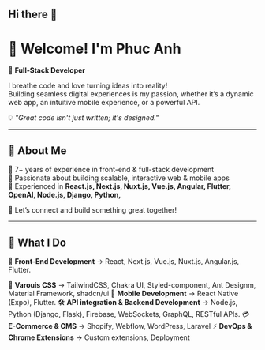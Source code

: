 ## Hi there 👋

# 👋 Welcome! I'm Phuc Anh
🚀 **Full-Stack Developer**

I breathe code and love turning ideas into reality!  
Building seamless digital experiences is my passion, whether it’s a dynamic web app, an intuitive mobile experience, or a powerful API.  

💡 _"Great code isn't just written; it's designed."_  

---

## 🌱 About Me  
🔹 7+ years of experience in front-end & full-stack development  
🔹 Passionate about building scalable, interactive web & mobile apps  
🔹 Experienced in **React.js, Next.js, Nuxt.js, Vue.js, Angular, Flutter, OpenAI, Node.js, Django, Python,**  

💬 Let’s connect and build something great together!  

---

## 💼 What I Do  
🚀 **Front-End Development** → React, Next.js, Vue.js, Nuxt.js, Angular.js, Flutter.

🔗 **Varouis CSS** → TailwindCSS, Chakra UI, Styled-component, Ant Designm, Material Framework, shadcn/ui
📱 **Mobile Development** → React Native (Expo), Flutter.
🛠 **API integration & Backend Development** → Node.js, Python (Django, Flask), Firebase, WebSockets, GraphQL, RESTful APIs.
💳 **E-Commerce & CMS** → Shopify, Webflow, WordPress, Laravel 
⚡ **DevOps & Chrome Extensions** → Custom extensions, Deployment  
